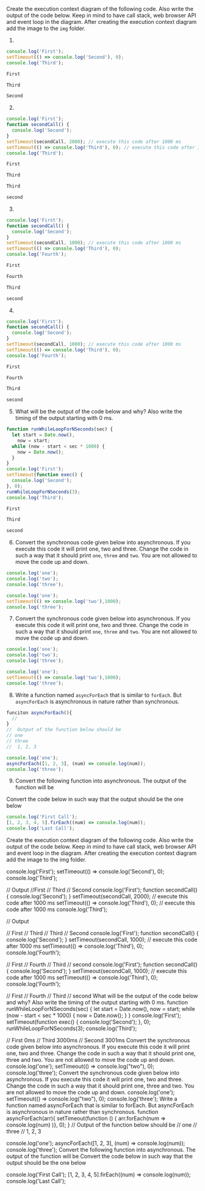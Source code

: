 Create the execution context diagram of the following code. Also write the output of the code below. Keep in mind to have call stack, web browser API and event loop in the diagram. After creating the execution context diagram add the image to the `img` folder.

1.

```js
console.log('First');
setTimeout(() => console.log('Second'), 0);
console.log('Third');

First

Third

Second
```

2.

```js
console.log('First');
function secondCall() {
  console.log('Second');
}
setTimeout(secondCall, 2000); // execute this code after 1000 ms
setTimeout(() => console.log('Third'), 0); // execute this code after 1000 ms
console.log('Third');

First

Third

Third

second
```

3.

```js
console.log('First');
function secondCall() {
  console.log('Second');
}
setTimeout(secondCall, 1000); // execute this code after 1000 ms
setTimeout(() => console.log('Third'), 0);
console.log('Fourth');

First

Fourth

Third

second
```

4.

```js
console.log('First');
function secondCall() {
  console.log('Second');
}
setTimeout(secondCall, 1000); // execute this code after 1000 ms
setTimeout(() => console.log('Third'), 0);
console.log('Fourth');

First

Fourth

Third

second
```

5. What will be the output of the code below and why? Also write the timing of the output starting with 0 ms.

```js
function runWhileLoopForNSeconds(sec) {
  let start = Date.now(),
    now = start;
  while (now - start < sec * 1000) {
    now = Date.now();
  }
}
console.log('First');
setTimeout(function exec() {
  console.log('Second');
}, 0);
runWhileLoopForNSeconds(3);
console.log('Third');

First

Third

second
```

6. Convert the synchronous code given below into asynchronous. If you execute this code it will print one, two and three. Change the code in such a way that it should print `one`, `three` and `two`. You are not allowed to move the code up and down.

```js
console.log('one');
console.log('two');
console.log('three');

console.log('one');
setTimeout(() => console.log('two'),1000);
console.log('three');
```

7. Convert the synchronous code given below into asynchronous. If you execute this code it will print one, two and three. Change the code in such a way that it should print `one`, `three` and `two`. You are not allowed to move the code up and down.

```js
console.log('one');
console.log('two');
console.log('three');

console.log('one');
setTimeout(() => console.log('two'),1000);
console.log('three');
```

8. Write a function named `asyncForEach` that is similar to `forEach`. But `asyncForEach` is asynchronous in nature rather than synchronous.

```js
funciton asyncForEach(){
  //
}
//  Output of the function below should be
// one
// three
//  1, 2, 3

console.log('one');
asyncForEach([1, 2, 3], (num) => console.log(num));
console.log('three');
```

9. Convert the following function into asynchronous. The output of the function will be

<!-- First Call -->
<!-- 1, 2, 3, 4, 5 -->
<!-- Last Call -->

Convert the code below in such way that the output should be the one below

<!-- First Call -->
<!-- Last Call -->
<!-- 1, 2, 3, 4, 5 -->

```js
console.log('First Call');
[1, 2, 3, 4, 5].firEach((num) => console.log(num));
console.log('Last Call');
```


<!-- --------------------------- -->

Create the execution context diagram of the following code. Also write the output of the code below. Keep in mind to have call stack, web browser API and event loop in the diagram. After creating the execution context diagram add the image to the img folder.

console.log('First');
setTimeout(() => console.log('Second'), 0);
console.log('Third');

// Output
//First
// Third
// Second
console.log('First');
function secondCall() {
  console.log('Second');
}
setTimeout(secondCall, 2000); // execute this code after 1000 ms
setTimeout(() => console.log('Third'), 0); // execute this code after 1000 ms
console.log('Third');

// Output

// First
// Third
// Third
// Second
console.log('First');
function secondCall() {
  console.log('Second');
}
setTimeout(secondCall, 1000); // execute this code after 1000 ms
setTimeout(() => console.log('Third'), 0);
console.log('Fourth');

// First 
// Fourth 
// Third
// second
console.log('First');
function secondCall() {
  console.log('Second');
}
setTimeout(secondCall, 1000); // execute this code after 1000 ms
setTimeout(() => console.log('Third'), 0);
console.log('Fourth');


// First 
// Fourth 
// Third
// second
What will be the output of the code below and why? Also write the timing of the output starting with 0 ms.
function runWhileLoopForNSeconds(sec) {
  let start = Date.now(),
    now = start;
  while (now - start < sec * 1000) {
    now = Date.now();
  }
}
console.log('First');
setTimeout(function exec() {
  console.log('Second');
}, 0);
runWhileLoopForNSeconds(3);
console.log('Third');

// First 0ms
// Third 3000ms
// Second 3001ms
Convert the synchronous code given below into asynchronous. If you execute this code it will print one, two and three. Change the code in such a way that it should print one, three and two. You are not allowed to move the code up and down.
console.log('one');
setTimeout(() => console.log("two"), 0);
console.log('three');
Convert the synchronous code given below into asynchronous. If you execute this code it will print one, two and three. Change the code in such a way that it should print one, three and two. You are not allowed to move the code up and down.
console.log('one');
setTimeout(() => console.log("two"), 0);
console.log('three');
Write a function named asyncForEach that is similar to forEach. But asyncForEach is asynchronous in nature rather than synchronous.
function asyncForEach(arr){
  setTimeout(function () { 
    arr.forEach(num => console.log(num)
    )}, 0);
}
//  Output of the function below should be
// one
// three
//  1, 2, 3

console.log('one');
asyncForEach([1, 2, 3], (num) => console.log(num));
console.log('three');
Convert the following function into asynchronous. The output of the function will be
Convert the code below in such way that the output should be the one below

console.log('First Call');
[1, 2, 3, 4, 5].firEach((num) => console.log(num));
console.log('Last Call');